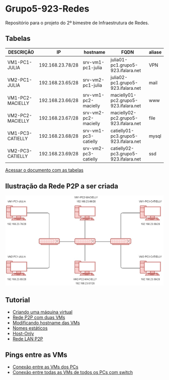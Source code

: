 # Grupo5-923-Redes
Repositório para o projeto do 2º bimestre de Infraestrutura de Redes.

## Tabelas 

| DESCRIÇÃO  |  IP  |  hostname  |  FQDN  |  aliase  |
| ------------------- | ------------------- | ------------------- | ------------------- | ------------------- |
|  VM1-PC1-JULIA |  192.168.23.78/28 |  srv-vm1-pc1-julia |  julia01-pc1.grupo5-923.ifalara.net |  VPN |
|  VM2-PC1-JULIA |  192.168.23.65/28 |  srv-vm2-pc1-julia |  julia02-pc1.grupo5-923.ifalara.net |  mail |
|  VM1-PC2-MACIELLY |  192.168.23.66/28 |  srv-vm1-pc2-macielly |  macielly01-pc2.grupo5-923.ifalara.net |  www |
|  VM2-PC2-MACIELLY |  192.168.23.67/28 |  srv-vm2-pc2-macielly |  macielly02-pc2.grupo5-923.ifalara.net |  file |
|  VM1-PC3-CATIELLY |  192.168.23.68/28 |  srv-vm1-pc3-catielly |  catielly01-pc3.grupo5-923.ifalara.net |  mysql |
|  VM2-PC3-CATIELLY |  192.168.23.69/28 |  srv-vm2-pc3-catielly |  catielly02-pc3.grupo5-923.ifalara.net |  ssd |

[Acessar o documento com as tabelas](https://docs.google.com/spreadsheets/d/1wC8-0qN_uJ9s-l_1ESp-2WHDWGVcQKEaONAI2HTbjAo/edit?usp=sharing)

## Ilustração da Rede P2P a ser criada
<img src='https://github.com/Maahrcy/Grupo5-923-Redes/blob/main/img/p2p.jpg'>

## Tutorial

- [Criando uma máquina virtual](creating.md)
- [Rede P2P com duas VMs](p2p-2vm.md)
- [Modificando hostname das VMs](hostname.md)
- [Nomes estáticos](static.md)
- [Host-Only](host-only.md)
- [Rede LAN P2P](lan-p2p.md)


## Pings entre as VMs

- [Conexão entre as VMs dos PCs](conection.md)
- [Conexão entre todas as VMs de todos os PCs com switch](switch-connected.md)

